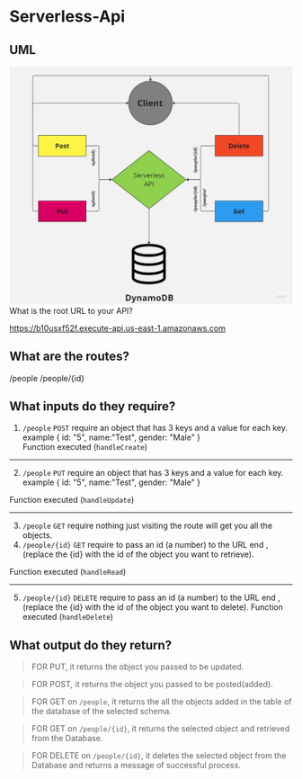 # Serverless-Api

## UML

![UML](./assets/UML%20Dynamoose.jpg)
What is the root URL to your API?

https://b10usxf52f.execute-api.us-east-1.amazonaws.com

## What are the routes?

/people
/people/{id}

## What inputs do they require?

1. `/people` `POST` require an object that has 3 keys and a value for each key.
example {
    id: "5",
    name:"Test",
    gender: "Male"
}  
Function executed (`handleCreate`)

---

2. `/people` `PUT` require an object that has 3 keys and a value for each key.
example {
    id: "5",
    name:"Test",
    gender: "Male"
}

Function executed (`handleUpdate`)

---

3. `/people` `GET` require nothing just visiting the route will get you all the objects.
4. `/people/{id}` `GET` require to pass an id (a number) to the URL end , (replace the {id} with the id of the object you want to retrieve).

Function executed (`handleRead`)

---

5. `/people/{id}` `DELETE` require to pass an id (a number) to the URL end , (replace the {id} with the id of the object you want to delete).
Function executed (`handleDelete`)

## What output do they return?

>FOR PUT, it returns the object you passed to be updated.

>FOR POST, it returns the object you passed to be posted(added).

>FOR GET on `/people`, it returns the all the objects added in the table of the database of the selected schema.

>FOR GET on `/people/{id}`, it returns the selected object and retrieved from the Database.

>FOR DELETE on `/people/{id}`, it deletes the selected object from the Database and returns a message of successful process.
